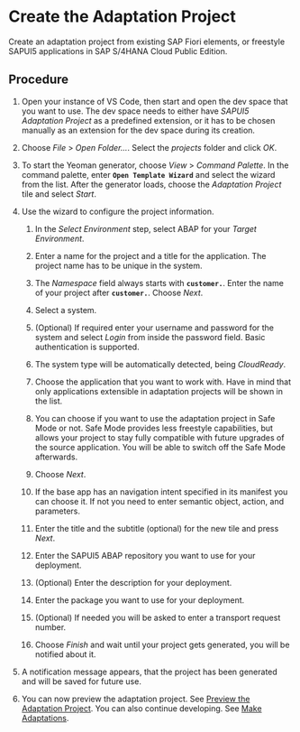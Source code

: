 <!-- loiod6ab2614df5c4c5597055e4dd988ad16 -->

# Create the Adaptation Project

Create an adaptation project from existing SAP Fiori elements, or freestyle SAPUI5 applications in SAP S/4HANA Cloud Public Edition.



<a name="loiod6ab2614df5c4c5597055e4dd988ad16__steps_b11_dpw_5pb"/>

## Procedure

1.  Open your instance of VS Code, then start and open the dev space that you want to use. The dev space needs to either have *SAPUI5 Adaptation Project* as a predefined extension, or it has to be chosen manually as an extension for the dev space during its creation.

2.  Choose *File* \> *Open Folder...*. Select the *projects* folder and click *OK*.

3.  To start the Yeoman generator, choose *View* \> *Command Palette*. In the command palette, enter **`Open Template Wizard`** and select the wizard from the list. After the generator loads, choose the *Adaptation Project* tile and select *Start*.

4.  Use the wizard to configure the project information.

    1.  In the *Select Environment* step, select ABAP for your *Target Environment*.

    2.  Enter a name for the project and a title for the application. The project name has to be unique in the system.

    3.  The *Namespace* field always starts with **`customer.`**. Enter the name of your project after **`customer.`**. Choose *Next*.

    4.  Select a system.

    5.  \(Optional\) If required enter your username and password for the system and select *Login* from inside the password field. Basic authentication is supported.

    6.  The system type will be automatically detected, being *CloudReady*.

    7.  Choose the application that you want to work with. Have in mind that only applications extensible in adaptation projects will be shown in the list.

    8.  You can choose if you want to use the adaptation project in Safe Mode or not. Safe Mode provides less freestyle capabilities, but allows your project to stay fully compatible with future upgrades of the source application. You will be able to switch off the Safe Mode afterwards.

    9.  Choose *Next*.

    10. If the base app has an navigation intent specified in its manifest you can choose it. If not you need to enter semantic object, action, and parameters.

    11. Enter the title and the subtitle \(optional\) for the new tile and press *Next*.

    12. Enter the SAPUI5 ABAP repository you want to use for your deployment.

    13. \(Optional\) Enter the description for your deployment.

    14. Enter the package you want to use for your deployment.

    15. \(Optional\) If needed you will be asked to enter a transport request number.

    16. Choose *Finish* and wait until your project gets generated, you will be notified about it.


5.  A notification message appears, that the project has been generated and will be saved for future use.

6.  You can now preview the adaptation project. See [Preview the Adaptation Project](preview-the-adaptation-project-64cc15b.md). You can also continue developing. See [Make Adaptations](make-adaptations-6d2cfea.md).


